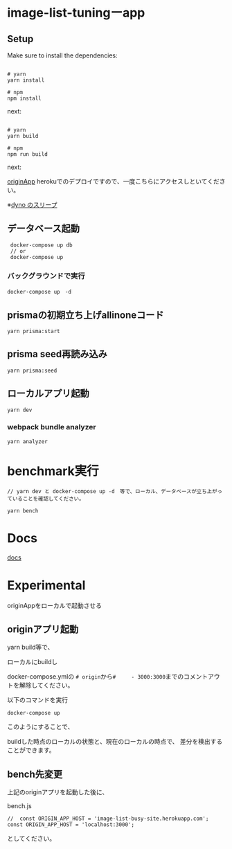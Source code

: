 # image-list-tuningーapp

## Setup

Make sure to install the dependencies:

```

# yarn
yarn install

# npm
npm install

```

next:

```

# yarn
yarn build

# npm
npm run build

```

next: 

[originApp](https://image-list-bussy-site.herokuapp.com/)
herokuでのデプロイですので、一度こちらにアクセスしといてください。

※[dyno のスリープ](https://devcenter.heroku.com/ja/articles/free-dyno-hours#dyno-sleeping)

## データベース起動


```
 docker-compose up db 
 // or
 docker-compose up
```

### バックグラウンドで実行

```
docker-compose up　-d
```

## prismaの初期立ち上げallinoneコード

```
yarn prisma:start
```


## prisma seed再読み込み

```
yarn prisma:seed
```

## ローカルアプリ起動

```
yarn dev
```

### webpack bundle analyzer

```
yarn analyzer
```

# benchmark実行


```
// yarn dev と docker-compose up -d　等で、ローカル、データベースが立ち上がっていることを確認してください。

yarn bench

```

# Docs

[docs](/docs/)


# Experimental

originAppをローカルで起動させる

## originアプリ起動

yarn build等で、

ローカルにbuildし

docker-compose.ymlの `# origin`から`#     - 3000:3000`までのコメントアウトを解除してください。

以下のコマンドを実行

```
docker-compose up 
```

このようにすることで、

buildした時点のローカルの状態と、現在のローカルの時点で、
差分を検出することができます。

## bench先変更

上記のoriginアプリを起動した後に、

bench.js
```
//  const ORIGIN_APP_HOST = 'image-list-busy-site.herokuapp.com';
const ORIGIN_APP_HOST = 'localhost:3000';

```

としてください。


